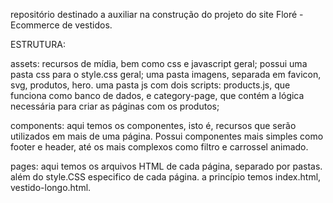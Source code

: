repositório destinado a auxiliar na construção do projeto do site Floré - Ecommerce de vestidos.

ESTRUTURA:

assets: recursos de mídia, bem como css e javascript geral;
possui uma pasta css para o style.css geral;
uma pasta imagens, separada em favicon, svg, produtos, hero.
uma pasta js com dois scripts: products.js, que funciona como banco de dados, e category-page, que contém a lógica necessária para criar as páginas com os produtos;

components: aqui temos os componentes, isto é, recursos que serão utilizados em mais de uma página.
Possui componentes mais simples como footer e header, até os mais complexos como filtro e carrossel animado.

pages: aqui temos os arquivos HTML de cada página, separado por pastas. além do style.CSS especifico de cada página.
a princípio temos index.html, vestido-longo.html.

